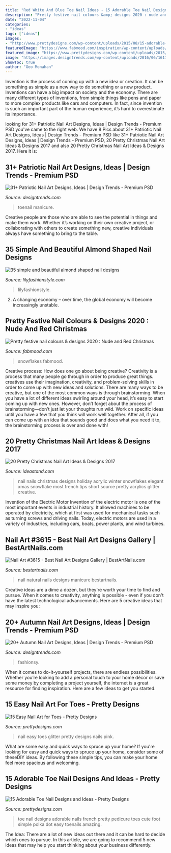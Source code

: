 ```yaml
---
title: "Red White And Blue Toe Nail Ideas - 15 Adorable Toe Nail Designs And Ideas"
description: "Pretty festive nail colours &amp; designs 2020 : nude and red christmas"
date: "2022-11-04"
categories:
- "ideas"
tags: ["ideas"]
images:
- "http://www.prettydesigns.com/wp-content/uploads/2015/08/15-adorable-toe-nail-designs-and-ideas5.jpg"
featuredImage: "https://www.fabmood.com/inspiration/wp-content/uploads/2020/12/cute-nail-art-design-5.jpg"
featured_image: "https://www.prettydesigns.com/wp-content/uploads/2015/08/15-easy-nail-art-for-toes1.jpg"
image: "https://images.designtrends.com/wp-content/uploads/2016/06/16112832/Autumn-Brown-Nail-Art.jpg"
ShowToc: true
author: "Geo Monahan"
---
```



Invention is the process of coming up with a new idea or creation. It can be something as simple as a new way to do something or a new product. Inventions can have a big impact on society and the economy. There are many different types of inventions, from simple things like pens and paper to more complex products like cars and computers. In fact, since invention is such an important part of the human experience, it’s hard to overestimate its importance.

	

		
looking for 31+ Patriotic Nail Art Designs, Ideas | Design Trends - Premium PSD you've came to the right web. We have 8 Pics about 31+ Patriotic Nail Art Designs, Ideas | Design Trends - Premium PSD like 31+ Patriotic Nail Art Designs, Ideas | Design Trends - Premium PSD, 20 Pretty Christmas Nail Art Ideas &amp; Designs 2017 and also 20 Pretty Christmas Nail Art Ideas &amp; Designs 2017. Here it is:
		
    
## 31+ Patriotic Nail Art Designs, Ideas | Design Trends - Premium PSD

<img loading=lazy src="https://images.designtrends.com/wp-content/uploads/2016/02/22064051/Nice-Toe-Patriotic-Design.jpg" onerror="this.onerror=null;this.src='https://tse2.mm.bing.net/th?id=OIP.ajcpAyLA2aO1XcaCaIZqwgHaLE&amp;pid=15.1';" alt="31+ Patriotic Nail Art Designs, Ideas | Design Trends - Premium PSD">

_Source: designtrends.com_

>toenail manicure. 

	

Creative people are those who are able to see the potential in things and make them work. Whether it’s working on their own creative project, or collaborating with others to create something new, creative individuals always have something to bring to the table.

    
## 35 Simple And Beautiful Almond Shaped Nail Designs

<img loading=lazy src="https://lilyfashionstyle.com/wp-content/uploads/2021/04/33-4-768x1152.jpg" onerror="this.onerror=null;this.src='https://tse2.mm.bing.net/th?id=OIP.H3NJWsZhmjR1LTr5k5yDQQHaLH&amp;pid=15.1';" alt="35 simple and beautiful almond shaped nail designs">

_Source: lilyfashionstyle.com_

>lilyfashionstyle. 

	

2. A changing economy – over time, the global economy will become increasingly unstable.

    
## Pretty Festive Nail Colours &amp; Designs 2020 : Nude And Red Christmas

<img loading=lazy src="https://www.fabmood.com/inspiration/wp-content/uploads/2020/12/cute-nail-art-design-5.jpg" onerror="this.onerror=null;this.src='https://tse3.mm.bing.net/th?id=OIP.VPJ-2Ch9husgH5LK9-AAbQHaKq&amp;pid=15.1';" alt="Pretty festive nail colours &amp; designs 2020 : Nude and Red Christmas">

_Source: fabmood.com_

>snowflakes fabmood. 

	

Creative process: How does one go about being creative?
Creativity is a process that many people go through in order to produce great things. creatives use their imagination, creativity, and problem-solving skills in order to come up with new ideas and solutions. There are many ways to be creative, but one of the most common ways is through brainstorming. When you have a lot of different ideas swirling around your head, it’s easy to start coming up with new ones. However, don’t forget about the process of brainstorming—don’t just let your thoughts run wild. Work on specific ideas until you have a few that you think will work well together. After all, if you can come up with an idea that sounds good and does what you need it to, the brainstorming process is over and done with!

    
## 20 Pretty Christmas Nail Art Ideas &amp; Designs 2017

<img loading=lazy src="https://ideastand.com/wp-content/uploads/2015/12/christmas-nails/3-70-christmas-nail-art-designs.jpg" onerror="this.onerror=null;this.src='https://tse2.mm.bing.net/th?id=OIP.tVKWgWhBuokr_PvRkbywegHaJ4&amp;pid=15.1';" alt="20 Pretty Christmas Nail Art Ideas &amp; Designs 2017">

_Source: ideastand.com_

>nail nails christmas designs holiday acrylic winter snowflakes elegant xmas snowflake most french tips short source pretty acrylics glitter creative. 

	

Invention of the Electric Motor
Invention of the electric motor is one of the most important events in industrial history. It allowed machines to be operated by electricity, which at first was used for mechanical tasks such as turning screws and driving nails. Today, electric motors are used in a variety of industries, including cars, boats, power plants, and wind turbines.

    
## Nail Art #3615 - Best Nail Art Designs Gallery | BestArtNails.com

<img loading=lazy src="https://bestartnails.com/wp-content/uploads/2017/06/SHikarnyj-manikyur-768x768.jpg" onerror="this.onerror=null;this.src='https://tse4.mm.bing.net/th?id=OIP.d9M_IlXqo0Ic9qJX-TwwWgHaHa&amp;pid=15.1';" alt="Nail Art #3615 - Best Nail Art Designs Gallery | BestArtNails.com">

_Source: bestartnails.com_

>nail natural nails designs manicure bestartnails. 

	

Creative ideas are a dime a dozen, but they're worth your time to find and pursue. When it comes to creativity, anything is possible - even if you don't have the latest technological advancements. Here are 5 creative ideas that may inspire you: 

    
## 20+ Autumn Nail Art Designs, Ideas | Design Trends - Premium PSD

<img loading=lazy src="https://images.designtrends.com/wp-content/uploads/2016/06/16112832/Autumn-Brown-Nail-Art.jpg" onerror="this.onerror=null;this.src='https://tse2.mm.bing.net/th?id=OIP.GUGG_cZiDH2qY-Qb3ZwLfQHaHa&amp;pid=15.1';" alt="20+ Autumn Nail Art Designs, Ideas | Design Trends - Premium PSD">

_Source: designtrends.com_

>fashionsy. 

	

When it comes to do-it-yourself projects, there are endless possibilities. Whether you’re looking to add a personal touch to your home décor or save some money by completing a project yourself, the internet is a great resource for finding inspiration. Here are a few ideas to get you started.

    
## 15 Easy Nail Art For Toes - Pretty Designs

<img loading=lazy src="https://www.prettydesigns.com/wp-content/uploads/2015/08/15-easy-nail-art-for-toes1.jpg" onerror="this.onerror=null;this.src='https://tse1.mm.bing.net/th?id=OIP.AolG3f_3jpqEf4b753s9cwHaNM&amp;pid=15.1';" alt="15 Easy Nail Art for Toes - Pretty Designs">

_Source: prettydesigns.com_

>nail easy toes glitter pretty designs nails pink. 

	

What are some easy and quick ways to spruce up your home?
If you're looking for easy and quick ways to spruce up your home, consider some of theseDIY ideas. By following these simple tips, you can make your home feel more spacious and welcoming.

    
## 15 Adorable Toe Nail Designs And Ideas - Pretty Designs

<img loading=lazy src="http://www.prettydesigns.com/wp-content/uploads/2015/08/15-adorable-toe-nail-designs-and-ideas5.jpg" onerror="this.onerror=null;this.src='https://tse1.mm.bing.net/th?id=OIP.TqnPnBbXrJIbjY2k_vZngAHaNK&amp;pid=15.1';" alt="15 Adorable Toe Nail Designs and Ideas - Pretty Designs">

_Source: prettydesigns.com_

>toe nail designs adorable nails french pretty pedicure toes cute foot simple polka dot easy toenails amazing. 

	

The Idea:
There are a lot of new ideas out there and it can be hard to decide which ones to pursue. In this article, we are going to recommend 5 new ideas that may help you start thinking about your business differently.

